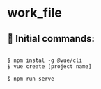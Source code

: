 # work_file

## 🌠 Initial commands:
```

$ npm instal -g @vue/cli
$ vue create [project name]

$ npm run serve
```
